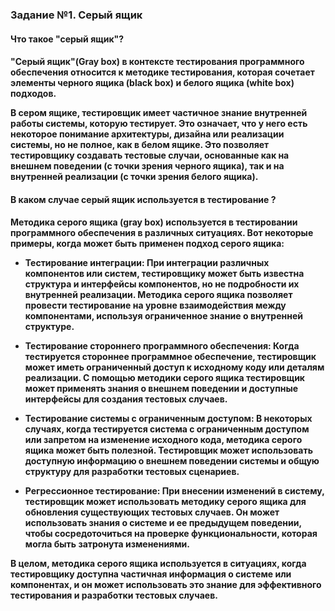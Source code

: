 <h3 id="задание-1-серый-ящик">Задание №1. Серый ящик</h3>

 **<h4> Что такое "серый ящик"?<h4/>** 

"Серый ящик"(Gray box) в контексте тестирования программного обеспечения относится к методике тестирования, которая сочетает элементы черного ящика (black box) и белого ящика (white box) подходов.

В сером ящике, тестировщик имеет частичное знание внутренней работы системы, которую тестирует. Это означает, что у него есть некоторое понимание **архитектуры**, **дизайна** или **реализации системы**, но не полное, как в белом ящике. Это позволяет тестировщику создавать **тестовые случаи**, основанные как на внешнем поведении (с точки зрения черного ящика), так и на внутренней реализации (с точки зрения белого ящика).
 **<h4> В каком случае серый ящик используется в тестирование ?<h4/>** 

Методика серого ящика (gray box) используется в тестировании программного обеспечения в различных ситуациях. Вот некоторые примеры, когда может быть применен подход серого ящика:
* Тестирование интеграции: При интеграции различных компонентов или систем, тестировщику может быть известна структура и интерфейсы компонентов, но не подробности их внутренней реализации. Методика серого ящика позволяет провести тестирование на уровне взаимодействия между компонентами, используя ограниченное знание о внутренней структуре.

* Тестирование стороннего программного обеспечения: Когда тестируется стороннее программное обеспечение, тестировщик может иметь ограниченный доступ к исходному коду или деталям реализации. С помощью методики серого ящика тестировщик может применять знания о внешнем поведении и доступные интерфейсы для создания тестовых случаев.

* Тестирование системы с ограниченным доступом: В некоторых случаях, когда тестируется система с ограниченным доступом или запретом на изменение исходного кода, методика серого ящика может быть полезной. Тестировщик может использовать доступную информацию о внешнем поведении системы и общую структуру для разработки тестовых сценариев.

* Регрессионное тестирование: При внесении изменений в систему, тестировщик может использовать методику серого ящика для обновления существующих тестовых случаев. Он может использовать знания о системе и ее предыдущем поведении, чтобы сосредоточиться на проверке функциональности, которая могла быть затронута изменениями.

В целом, методика серого ящика используется в ситуациях, когда тестировщику доступна частичная информация о системе или компонентах, и он может использовать это знание для эффективного тестирования и разработки тестовых случаев.
